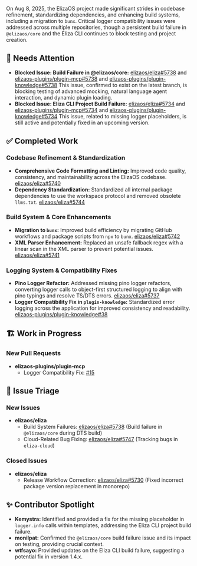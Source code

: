 On Aug 8, 2025, the ElizaOS project made significant strides in codebase refinement, standardizing dependencies, and enhancing build systems, including a migration to `bunx`. Critical logger compatibility issues were addressed across multiple repositories, though a persistent build failure in `@elizaos/core` and the Eliza CLI continues to block testing and project creation.

## 🚨 Needs Attention 
- **Blocked Issue: Build Failure in @elizaos/core:** [elizaos/eliza#5738](https://github.com/elizaos/eliza/issues/5738) and [elizaos-plugins/plugin-mcp#5738](https://github.com/elizaos-plugins/plugin-mcp/issues/5738) and [elizaos-plugins/plugin-knowledge#5738](https://github.com/elizaos/eliza/issues/5738) This issue, confirmed to exist on the latest branch, is blocking testing of advanced mocking, natural language agent interaction, and dynamic plugin loading.
- **Blocked Issue: Eliza CLI Project Build Failure:** [elizaos/eliza#5734](https://github.com/elizaos/eliza/issues/5734) and [elizaos-plugins/plugin-mcp#5734](https://github.com/elizaos-plugins/plugin-mcp/issues/5734) and [elizaos-plugins/plugin-knowledge#5734](https://github.com/elizaos/eliza/issues/5734) This issue, related to missing logger placeholders, is still active and potentially fixed in an upcoming version.

## ✅ Completed Work
### Codebase Refinement & Standardization
- **Comprehensive Code Formatting and Linting:** Improved code quality, consistency, and maintainability across the ElizaOS codebase. [elizaos/eliza#5740](https://github.com/elizaos/eliza/pull/5740)
- **Dependency Standardization:** Standardized all internal package dependencies to use the workspace protocol and removed obsolete `llms.txt`. [elizaos/eliza#5744](https://github.com/elizaos/eliza/pull/5744)

### Build System & Core Enhancements
- **Migration to `bunx`:** Improved build efficiency by migrating GitHub workflows and package scripts from `npx` to `bunx`. [elizaos/eliza#5742](https://github.com/elizaos/eliza/pull/5742)
- **XML Parser Enhancement:** Replaced an unsafe fallback regex with a linear scan in the XML parser to prevent potential issues. [elizaos/eliza#5741](https://github.com/elizaos/eliza/pull/5741)

### Logging System & Compatibility Fixes
- **Pino Logger Refactor:** Addressed missing pino logger refactors, converting logger calls to object-first structured logging to align with pino typings and resolve TS/DTS errors. [elizaos/eliza#5737](https://github.com/elizaos/eliza/pull/5737)
- **Logger Compatibility Fix in `plugin-knowledge`:** Standardized error logging across the application for improved consistency and readability. [elizaos-plugins/plugin-knowledge#38](https://github.com/elizaos-plugins/plugin-knowledge/pull/38)

## 🏗️ Work in Progress
### New Pull Requests
- **elizaos-plugins/plugin-mcp**
    - Logger Compatibility Fix: [#15](https://github.com/elizaos-plugins/plugin-mcp/pull/15)

## 🐞 Issue Triage
### New Issues
- **elizaos/eliza**
    - Build System Failures: [elizaos/eliza#5738](https://github.com/elizaos/eliza/issues/5738) (Build failure in `@elizaos/core` during DTS build)
    - Cloud-Related Bug Fixing: [elizaos/eliza#5747](https://github.com/elizaos/eliza/issues/5747) (Tracking bugs in `eliza-cloud`)

### Closed Issues
- **elizaos/eliza**
    - Release Workflow Correction: [elizaos/eliza#5730](https://github.com/elizaos/eliza/issues/5730) (Fixed incorrect package version replacement in monorepo)

## ✨ Contributor Spotlight
- **Kemystra:** Identified and provided a fix for the missing placeholder in `logger.info` calls within templates, addressing the Eliza CLI project build failure.
- **monilpat:** Confirmed the `@elizaos/core` build failure issue and its impact on testing, providing crucial context.
- **wtfsayo:** Provided updates on the Eliza CLI build failure, suggesting a potential fix in version 1.4.x.